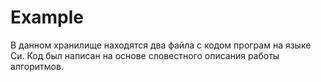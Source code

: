 # Example
В данном хранилище находятся два файла с кодом програм на языке Си. 
Код был написан на основе словестного описания работы алгоритмов. 

